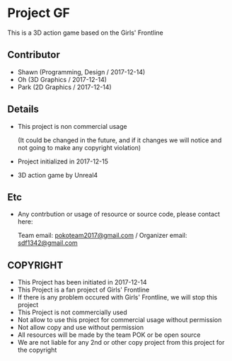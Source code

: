 # Project GF
This is a 3D action game based on the Girls' Frontline

## Contributor
- Shawn (Programming, Design / 2017-12-14)
- Oh (3D Graphics / 2017-12-14)
- Park (2D Graphics / 2017-12-14)

## Details
- This project is non commercial usage 

  (It could be changed in the future, and if it changes we will notice and not going to make any copyright violation)
- Project initialized in 2017-12-15
- 3D action game by Unreal4

## Etc
- Any contrbution or usage of resource or source code, please contact here: 

  Team email: pokoteam2017@gmail.com / Organizer email: sdf1342@gmail.com

## COPYRIGHT
- This Project has been initiated in 2017-12-14
- This Project is a fan project of Girls' Frontline
- If there is any problem occured with Girls' Frontline, we will stop this project
- This Project is not commercially used
- Not allow to use this project for commercial usage without permission
- Not allow copy and use without permission
- All resources will be made by the team POK or be open source
- We are not liable for any 2nd or other copy project from this project for the copyright
